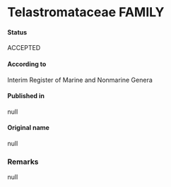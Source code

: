 Telastromataceae FAMILY
=======

#### Status
ACCEPTED

#### According to
Interim Register of Marine and Nonmarine Genera

#### Published in
null

#### Original name
null

### Remarks
null